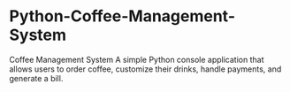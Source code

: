 # Python-Coffee-Management-System
Coffee Management System A simple Python console application that allows users to order coffee, customize their drinks, handle payments, and generate a bill.
